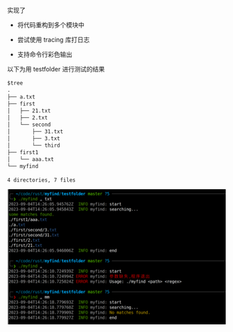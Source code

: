 实现了

- 将代码重构到多个模块中

- 尝试使用 tracing 库打日志
- 支持命令行彩色输出

以下为用 testfolder 进行测试的结果

```shell
$tree         
.
├── a.txt
├── first
│   ├── 21.txt
│   ├── 2.txt
│   └── second
│       ├── 31.txt
│       ├── 3.txt
│       └── third
├── first1
│   └── aaa.txt
└── myfind

4 directories, 7 files

```

![image-20230904222700904](img/image-20230904222700904.png)
